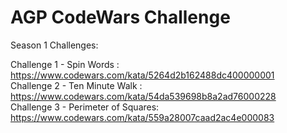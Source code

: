 # AGP CodeWars Challenge



Season 1 Challenges: 

Challenge 1 - Spin Words          : https://www.codewars.com/kata/5264d2b162488dc400000001 \
Challenge 2 - Ten Minute Walk     : https://www.codewars.com/kata/54da539698b8a2ad76000228 \
Challenge 3 - Perimeter of Squares: https://www.codewars.com/kata/559a28007caad2ac4e000083
